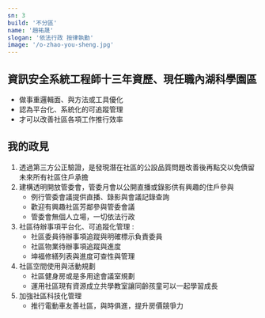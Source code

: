 ```yaml
---
sn: 3
build: '不分區'
name: '趙祐晟'
slogan: '依法行政 按律執勤'
image: '/o-zhao-you-sheng.jpg'
---
```

## 資訊安全系統工程師十三年資歷、現任職內湖科學園區

- 做事重邏輯面、與方法或工具優化
- 認為平台化、系統化的可追蹤管理
- 才可以改善社區各項工作推行效率


## 我的政見
1. 透過第三方公正驗證，是發現潛在社區的公設品質問題改善後再點交以免債留未來所有社區住戶承擔
2. 建構透明開放管委會，管委月會以公開直播或錄影供有興趣的住戶參與   
   - 例行管委會議提供直播、錄影與會議記錄查詢
   - 歡迎有興趣社區芳鄰參與管委會議
   - 管委會無個人立場，一切依法行政
3. 社區待辦事項平台化、可追蹤化管理 :
   - 社區委員待辦事項追蹤與明確標示負責委員
   - 社區物業待辦事項追蹤與進度
   - 坤福修繕列表與進度可查性與管理
4. 社區空間使用與活動規劃
   - 社區健身房或是多用途會議室規劃
   - 運用社區現有資源成立共學教室讓同齡孩童可以一起學習成長
5. 加強社區科技化管理
   - 推行電動車友善社區，與時俱進，提升房價競爭力